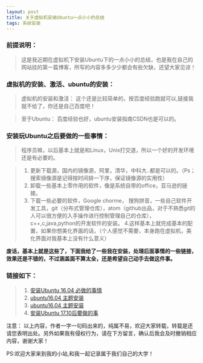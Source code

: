 ```yaml
---
layout: post
title: 关于虚拟机安装Ubuntu一点小小的总结
tags: 系统安装
---
```


### 前提说明：
> 这是我近期在虚拟机下安装Ubuntu下的一点小小的总结，也是我在自己的网站挂的第一篇博客，所写的内容多多少少都会有些欠缺，还望大家见谅！

### 虚拟机的安装、激活、ubuntu的安装：
>  虚拟机的安装和激活： 这个还是比较简单的，按百度经验跑就可以,链接我就不给了，你还是自己百度吧！

>  至于Ubuntu： 百度经验也好，ubuntu安装指南CSDN也是可以的。

### 安装玩Ubuntu之后要做的一些事情：
> 程序员嘛，以后基本上就是和Linux，Unix打交道，所以一个好的开发环境还是有必要的。

 > 1. 更新下载源，国内的镜像源，阿里，清华，中科大..都是可以的。（Ps；搜索镜像源是记得按时间排一下序，保证镜像源的实用性）
> 2. 卸载一些基本上零作用的软件，像是系统自带的office，亚马逊的链接。
> 3. 下载一些必要的软件，Google chorme， 搜狗拼音，一些自己软件开发工具，git（分布式管理仓库），atom（github出品，对于不熟悉git的人可以很方便的入手操作进行控制管理自己的仓库），c++,c,java,python的开发软件的安装。
> 4.这样基本上就完成基本的配置，如果你想美化界面的话，（个人感觉不需要，本身跑在虚拟机，美化界面对我基本上没有什么意义）

**废话，基本上就是这些了，下面我给了一些我在安装，处理后面事情的一些链接，效果还是不错的，不过涵盖面不算太全，还是希望自己动手去做这件事。**

### 链接如下：

> 1. [安装Ubuntu 16.04 必做的事情](http://blog.csdn.net/yuqip/article/details/78490783)
> 2. [ubuntu16.04 主题安装](http://blog.csdn.net/yato0514/article/details/78510363/)
> 3. [ubuntu16.04 主题安装](http://blog.csdn.net/yato0514/article/details/78510363/)
> 4. [安装Ubuntu 17.10后要做的事](http://blog.csdn.net/skykingf/article/details/45267517)




注意： 以上内容，作者一字一句码出来的，纯属不易，欢迎大家转载，转载是还请您表明出处。另外如果我有侵权行为，请在下方留言，确认后我会及时撤销相应内容，谢谢大家！

PS:欢迎大家来到我的小站,和我一起记录属于我们自己的大学！
